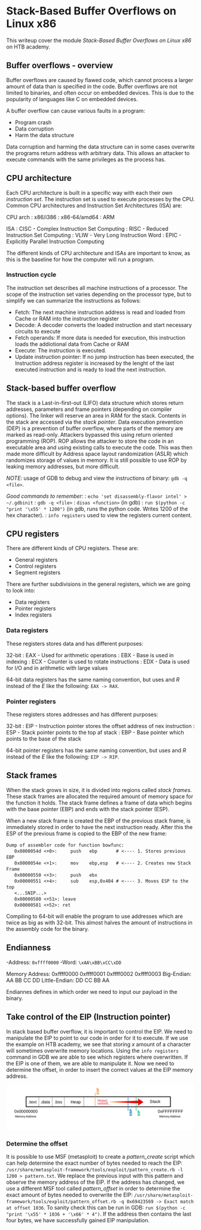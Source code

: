 # Stack-Based Buffer Overflows on Linux x86

This writeup cover the module *Stack-Based Buffer Overflows on Linux x86* on HTB academy.

## Buffer overflows - overview

Buffer overflows are caused by flawed code, which cannot process a larger amount of data than is specified in the code. Buffer overflows are not limited to binaries, and often occur on embedded devices. This is due to the popularity of languages like C on embedded devices.

A buffer overflow can cause various faults in a program:

- Program crash
- Data corruption
- Harm the data structure

Data corruption and harming the data structure can in some cases overwrite the programs return address with arbitrary data. This allows an attacker to execute commands with the same privileges as the process has.

## CPU architecture

Each CPU architecture is built in a specific way with each their own *instruction set*. The instruction set is used to execute processes by the CPU. Common CPU architectures and Instruction Set Architectures (ISA) are:

CPU arch
: x86/i386
: x86-64/amd64
: ARM

ISA
: CISC - Complex Instruction Set Computing
: RISC - Reduced Instruction Set Computing
: VLIW - Very Long Instruction Word
: EPIC - Explicitly Parallel Instruction Computing

The different kinds of CPU architecture and ISAs are important to know, as this is the baseline for how the computer will run a program.

### Instruction cycle

The instruction set describes all machine instructions of a processor. The scope of the instruction set varies depending on the processor type, but to simplify we can summarize the instructions as follows:

- Fetch: The next machine instruction address is read and loaded from Cache or RAM into the instruction register
- Decode: A decoder converts the loaded instruction and start necessary circuits to execute
- Fetch operands: If more data is needed for execution, this instruction loads the addiotional data from Cache or RAM
- Execute: The instruction is executed.
- Update instruction pointer: If no jump instruction has been executed, the Instruction address register is increased by the lenght of the last executed instruction and is ready to load the next instruction.

## Stack-based buffer overflow

The stack is a Last-in-first-out (LIFO) data structure which stores return addresses, parameters and frame pointers (depending on compiler options). The linker will reserve an area in RAM for the stack. Contents in the stack are accessed via the *stack pointer*. Data execution prevention (DEP) is a prevention of buffer overflow, where parts of the memory are marked as read-only. Attackers bypassed this using return oriented programming (ROP). ROP allows the attacker to store the code in an executable area and using existing calls to execute the code. This was then made more difficult by Address space layout randomization (ASLR) which randomizes storage of values in memory. It is still possible to use ROP by leaking memory addresses, but more difficult.

*NOTE*: usage of GDB to debug and view the instructions of binary: `gdb -q <file>`.

*Good commands to remember:*
: `echo 'set disassembly-flavor intel' > ~/.gdbinit`
: `gdb -q <file>`
: `disas <function>` (in gdb)
: `run $(python -c "print '\x55' * 1200")` (in gdb, runs the python code. Writes 1200 of the hex character).
: `info registers` used to view the registers current content.

## CPU registers

There are different kinds of CPU registers. These are:

- General registers
- Control registers
- Segment registers

There are further subdivisions in the general registers, which we are going to look into:

- Data registers
- Pointer registers
- Index registers

### Data registers

These registers stores data and has different purposes:

32-bit
: EAX - Used for arithmetic operations
: EBX - Base is used in indexing
: ECX - Counter is used to rotate instructions
: EDX - Data is used for I/O and in arithmetic with large values

64-bit data registers has the same naming convention, but uses and *R* instead of the *E* like the following: `EAX -> RAX`.

### Pointer registers

These registers stores addresses and has different purposes:

32-bit
: EIP - Instruction pointer stores the offset address of nex instruction
: ESP - Stack pointer points to the top af stack
: EBP - Base pointer which points to the base of the stack

64-bit pointer registers has the same naming convention, but uses and *R* instead of the *E* like the following: `EIP -> RIP`.

## Stack frames

When the stack grows in size, it is divided into regions called *stack frames*. These stack frames are allocated the required amount of memory space for the function it holds. The stack frame defines a frame of data which begins with the base pointer (EBP) and ends with the stack pointer (ESP).

When a new stack frame is created the EBP of the previous stack frame, is immediately stored in order to have the next instruction ready. After this the ESP of the previous frame is copied to the EBP of the new frame:

```gdb
Dump of assembler code for function bowfunc:
   0x0000054d <+0>:     push   ebp       # <---- 1. Stores previous EBP
   0x0000054e <+1>:     mov    ebp,esp   # <---- 2. Creates new Stack Frame
   0x00000550 <+3>:     push   ebx
   0x00000551 <+4>:     sub    esp,0x404 # <---- 3. Moves ESP to the top
   <...SNIP...>
   0x00000580 <+51>: leave  
   0x00000581 <+52>: ret    
```

Compiling to 64-bit will enable the program to use addresses which are twice as big as with 32-bit. This almost halves the amount of instructions in the assembly code for the binary.

## Endianness

-Address: `0xffff0000`
-Word: `\xAA\xBB\xCC\xDD`

Memory Address: 0xffff0000  0xffff0001  0xffff0002  0xffff0003
Big-Endian:     AA          BB          CC          DD
Little-Endian:  DD          CC          BB          AA

Endiannes defines in which order we need to input our payload in the binary.

## Take control of the EIP (Instruction pointer)

In stack based buffer overflow, it is important to control the EIP. We need to manipulate the EIP to point to our code in order for it to execute. If we use the example on HTB academy, we see that storing *x* amount of a character will sometimes overwrite memory locations. Using the `info registers` command in GDB we are able to see which registers where overwritten. If the EIP is one of them, we are able to manipulate it. Now we need to determine the offset, in order to insert the correct values at the EIP memory address.

![buffer overflow visualisation](buffer-overflow-eip.png)

### Determine the offset

It is possible to use MSF (metasploit) to create a *pattern_create* script which can help determine the exact number of bytes needed to reach the EIP: `/usr/share/metasploit-framework/tools/exploit/pattern_create.rb -l 1200 > pattern.txt`. We replace the previous input with this pattern and observe the memory address of the EIP. If the address has changed, we use a different MSF tool called *pattern_offset* in order to determine the exact amount of bytes needed to overwrite the EIP: `/usr/share/metasploit-framework/tools/exploit/pattern_offset.rb -q 0x69423569 -> Exact match at offset 1036`. To sanity check this can be run in GDB: `run $(python -c "print '\x55' * 1036 + '\x66' * 4")`. If the address then contains the last four bytes, we have successfully gained EIP manipulation.

